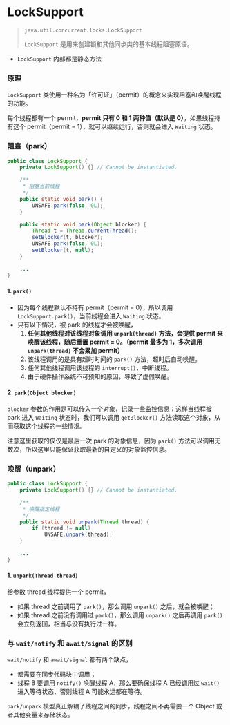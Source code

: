 # LockSupport

> `java.util.concurrent.locks.LockSupport`
>
> `LockSupport` 是用来创建锁和其他同步类的基本线程阻塞原语。

- `LockSupport` 内部都是静态方法


### 原理

`LockSupport` 类使用一种名为「许可证」（permit）的概念来实现阻塞和唤醒线程的功能。

每个线程都有一个 permit，**permit 只有 0 和 1 两种值（默认是 0）**，如果线程持有这个 permit（permit = 1），就可以继续运行，否则就会进入 `Waiting` 状态。


### 阻塞（park）

```java
public class LockSupport {
    private LockSupport() {} // Cannot be instantiated.

    /**
     * 阻塞当前线程
     */
    public static void park() {
        UNSAFE.park(false, 0L);
    }

    public static void park(Object blocker) {
        Thread t = Thread.currentThread();
        setBlocker(t, blocker);
        UNSAFE.park(false, 0L);
        setBlocker(t, null);
    }

    ...
}
```

#### 1. `park()`
- 因为每个线程默认不持有 permit（permit = 0），所以调用 `LockSupport.park()`，当前线程会进入 `Waiting` 状态。
- 只有以下情况，被 park 的线程才会被唤醒，
    1. **任何其他线程对该线程对象调用 `unpark(thread)` 方法，会提供 permit 来唤醒该线程，随后重置 permit = 0。（permit 最多为 1，多次调用 `unpark(thread)` 不会累加 permit）**
    2. 该线程调用的是具有超时时间的 `park()` 方法，超时后自动唤醒。
    3. 任何其他线程调用该线程的 `interrupt()`，中断线程。
    4. 由于硬件操作系统不可预知的原因，导致了虚假唤醒。

#### 2. `park(Object blocker)`
`blocker` 参数的作用是可以传入一个对象，记录一些监控信息；这样当线程被 park 进入 `Waiting` 状态时，我们可以调用 `getBlocker()` 方法读取这个对象，从而获取这个线程的一些情况。

注意这里获取的仅仅是最后一次 park 的对象信息，因为 `park()` 方法可以调用无数次，所以这里只能保证获取最新的自定义的对象监控信息。


### 唤醒（unpark）

```java
public class LockSupport {
    private LockSupport() {} // Cannot be instantiated.

    /**
     * 唤醒指定线程
     */
    public static void unpark(Thread thread) {
        if (thread != null)
            UNSAFE.unpark(thread);
    }

    ...
}
```

#### 1. `unpark(Thread thread)`
给参数 thread 线程提供一个 permit，
- 如果 thread 之前调用了 `park()`，那么调用 `unpark()` 之后，就会被唤醒；
- 如果 thread 之前没有调用过 `park()`，那么调用 `unpark()` 之后再调用 `park()` 会立刻返回，相当与没有执行过一样。


### 与 `wait/notify` 和 `await/signal` 的区别

`wait/notify` 和 `await/signal` 都有两个缺点，
- 都需要在同步代码块中调用；
- 线程 B 要调用 `notify()` 唤醒线程 A，那么要确保线程 A 已经调用过 `wait()` 进入等待状态，否则线程 A 可能永远都在等待。

`park/unpark` 模型真正解耦了线程之间的同步，线程之间不再需要一个 Object 或者其他变量来存储状态。
